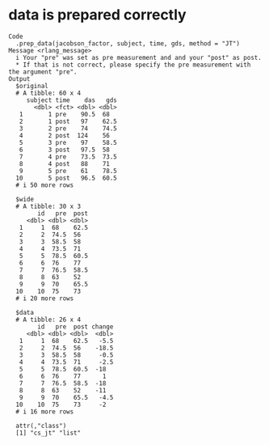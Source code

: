 # data is prepared correctly

    Code
      .prep_data(jacobson_factor, subject, time, gds, method = "JT")
    Message <rlang_message>
      i Your "pre" was set as pre measurement and and your "post" as post.
      * If that is not correct, please specify the pre measurement with the argument "pre".
    Output
      $original
      # A tibble: 60 x 4
         subject time    das   gds
           <dbl> <fct> <dbl> <dbl>
       1       1 pre    90.5  68  
       2       1 post   97    62.5
       3       2 pre    74    74.5
       4       2 post  124    56  
       5       3 pre    97    58.5
       6       3 post   97.5  58  
       7       4 pre    73.5  73.5
       8       4 post   88    71  
       9       5 pre    61    78.5
      10       5 post   96.5  60.5
      # i 50 more rows
      
      $wide
      # A tibble: 30 x 3
            id   pre  post
         <dbl> <dbl> <dbl>
       1     1  68    62.5
       2     2  74.5  56  
       3     3  58.5  58  
       4     4  73.5  71  
       5     5  78.5  60.5
       6     6  76    77  
       7     7  76.5  58.5
       8     8  63    52  
       9     9  70    65.5
      10    10  75    73  
      # i 20 more rows
      
      $data
      # A tibble: 26 x 4
            id   pre  post change
         <dbl> <dbl> <dbl>  <dbl>
       1     1  68    62.5   -5.5
       2     2  74.5  56    -18.5
       3     3  58.5  58     -0.5
       4     4  73.5  71     -2.5
       5     5  78.5  60.5  -18  
       6     6  76    77      1  
       7     7  76.5  58.5  -18  
       8     8  63    52    -11  
       9     9  70    65.5   -4.5
      10    10  75    73     -2  
      # i 16 more rows
      
      attr(,"class")
      [1] "cs_jt" "list" 

